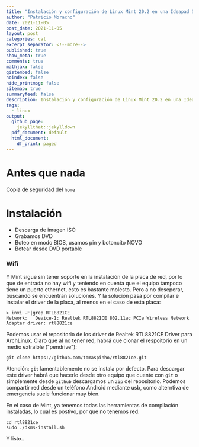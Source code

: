 ```yaml
---
title: "Instalación y configuración de Linux Mint 20.2 en una Ideapad 540"
author: "Patricio Moracho"
date: 2021-11-05
post_date: 2021-11-05
layout: post
categories: cat
excerpt_separator: <!--more-->
published: true
show_meta: true
comments: true
mathjax: false
gistembed: false
noindex: false
hide_printmsg: false
sitemap: true
summaryfeed: false
description: Instalación y configuración de Linux Mint 20.2 en una Ideapad 540
tags:
  - linux
output:
  github_page:
    jekyllthat::jekylldown
  pdf_document: default
  html_document:
    df_print: paged
---
```


# Antes que nada

Copia de seguridad del `home`

# Instalación

* Descarga de imagen ISO
* Grabamos DVD
* Boteo en modo BIOS, usamos pin y botoncito NOVO
* Botear desde DVD portable


### Wifi

Y Mint sigue sin tener soporte en la instalación de la placa de red,
por lo que de entrada no hay wifi y teniendo en cuenta que el equipo tampoco
tiene un puerto ethernet, esto es bastante molesto. Pero a no deseperar,
buscando se encuentran soluciones. Y la solución pasa por compilar e instalar
el driver de la placa, al menos en el caso de esta placa:

    > inxi -F|grep RTL8821CE
    Network:   Device-1: Realtek RTL8821CE 802.11ac PCIe Wireless Network Adapter driver: rtl8821ce

Podemos usar el repositorio de los driver de Realtek RTL8821CE Driver para
ArchLinux.  Claro que al no tener red, habrá que clonar el respoitorio en un
medio extraible ("pendrive"):

    git clone https://github.com/tomaspinho/rtl8821ce.git

Atención: `git` lamentablemente no se instala por defecto. Para descargar este driver habrá que hacerlo desde
otro equipo que cuente con `git` o simplemente desde `github` descargamos un `zip` del repositorio. Podemos compartir red desde un teléfono Android mediante usb, como alterntiva de emergencia suele funcionar muy bien.

En el caso de Mint, ya tenemos todas las herramientas de compilación
instaladas, lo cual es postivo, por que no tenemos red.

    cd rtl8821ce
    sudo ./dkms-install.sh

Y listo..
